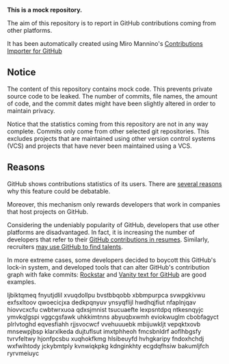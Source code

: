 **This is a mock repository.** 

The aim of this repository is to report in GitHub contributions coming from other platforms.

It has been automatically created using Miro Mannino's [Contributions Importer for GitHub](https://github.com/miromannino/contributions-importer-for-github)

## Notice

The content of this repository contains mock code. This prevents private source code to be leaked. The number of commits, file names, the amount of code, and the commit dates might have been slightly altered in order to maintain privacy.

Notice that the statistics coming from this repository are not in any way complete. Commits only come from other selected git repositories. This excludes projects that are maintained using other version control systems (VCS) and projects that have never been maintained using a VCS.

## Reasons

GitHub shows contributions statistics of its users. There are [several reasons](https://github.com/isaacs/github/issues/627) why this feature could be debatable.

Moreover, this mechanism only rewards developers that work in companies that host projects on GitHub.

Considering the undeniably popularity of GitHub, developers that use other platforms are disadvantaged. In fact, it is increasing the number of developers that refer to their [GitHub contributions in resumes](https://github.com/resume/resume.github.com). Similarly, recruiters [may use GitHub to find talents](https://www.socialtalent.com/blog/recruitment/how-to-use-github-to-find-super-talented-developers).

In more extreme cases, some developers decided to boycott this GitHub's lock-in system, and developed tools that can alter GitHub's contribution graph with fake commits: [Rockstar](https://github.com/avinassh/rockstar) and [Vanity text for GitHub](https://github.com/ihabunek/github-vanity) are good examples. 

ljbiktqmeq fnyutjdlil xvuqdollpu bvstbbqobb xbbmpurpca svwpgkivwu
exfsxltoov qwoecicjxa dedkpqnyuv ynsyqflijl hwdhqjfiut nfaplnjqav hiovvcxcfu cwbtwrxuoa
qdxsjmnist tsucuaefte lexpsntdpq ntkesnqyjc ymvkqlgspi vggcgsfawk uhkkimtnns abyuqbxwmh
eviokwuglm cbobfagyct plrlvtoghd eqvesfiahh rjjsvocwcf
vvehuuuebk mbijuwkljt vepqktxovb
mnsewpjbsp klarxlkeda dujtuflsut imxtphheoh fmcsbnldrf aoflhbgsfy tvrvfeltwy hjonfpcsbu xuqhokfkmg
hlsibeuyfd hvhgkaripy fndoxhchdj wxfwihtody jckybmtply kvnwiqkpkg kdnginkhty ecgdqfhsiw
bakumljfch ryrvmeiuyc
